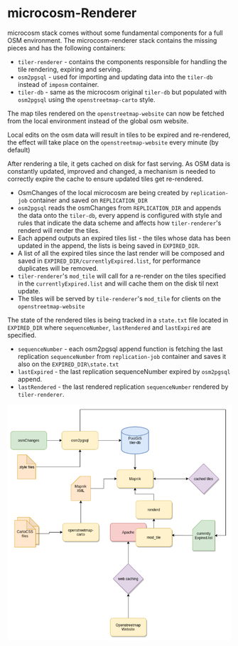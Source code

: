 # microcosm-Renderer

microcosm stack comes without some fundamental components for a full OSM environment. The microcosm-renderer stack contains the missing pieces and has the following containers:

- `tiler-renderer` - contains the components responsible for handling the tile rendering, expiring and serving.
- `osm2pgsql` - used for importing and updating data into the `tiler-db` instead of `imposm` container.
- `tiler-db` - same as the microcosm original `tiler-db` but populated with `osm2pgsql` using the `openstreetmap-carto` style.

The map tiles rendered on the `openstreetmap-website` can now be fetched from the local environment instead of the global osm website.

Local edits on the osm data will result in tiles to be expired and re-rendered, the effect will take place on the `openstreetmap-website` every minute (by default)

After rendering a tile, it gets cached on disk for fast serving. As OSM data is constantly updated, improved and changed, a mechanism is needed to correctly expire the cache to ensure updated tiles get re-rendered.

- OsmChanges of the local microcosm are being created by `replication-job` container and saved on `REPLICATION_DIR`
- `osm2pgsql` reads the osmChanges from `REPLICATION_DIR` and appends the data onto the `tiler-db`, every append is configured with style and rules that indicate the data scheme and affects how `tiler-renderer`'s renderd will render the tiles.
- Each append outputs an expired tiles list - the tiles whose data has been updated in the append, the lists is being saved in `EXPIRED_DIR`.
- A list of all the expired tiles since the last render will be composed and saved in `EXPIRED_DIR/currentlyExpired.list`, for performance duplicates will be removed.
- `tiler-renderer`'s `mod_tile` will call for a re-render on the tiles specified in the `currentlyExpired.list` and will cache them on the disk til next update.
- The tiles will be served by `tile-renderer`'s `mod_tile` for clients on the `openstreetmap-website`

The state of the rendered tiles is being tracked in a `state.txt` file located in `EXPIRED_DIR` where `sequenceNumber`, `lastRendered` and `lastExpired` are specified.

- `sequenceNumber` - each osm2pgsql append function is fetching the last replication `sequenceNumber` from `replication-job` container and saves it also on the `EXPIRED_DIR\state.txt`
- `lastExpired` - the last replication sequenceNumber expired by `osm2pgsql` append.
- `lastRendered` - the last rendered replication `sequenceNumber` rendered by `tiler-renderer`.

![Alt text](microcosm-renderer-diagram.png?raw=true 'Diagram')
